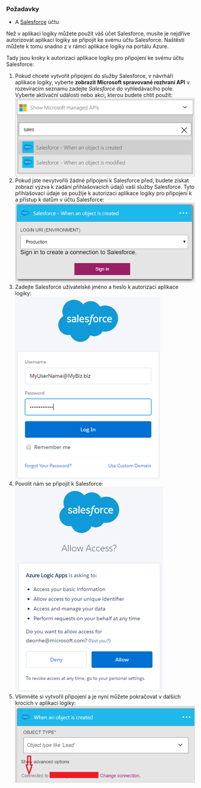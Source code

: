 ### <a name="prerequisites"></a>Požadavky
* A [Salesforce](https://salesforce.com) účtu  

Než v aplikaci logiky můžete použít váš účet Salesforce, musíte je nejdříve autorizovat aplikaci logiky se připojit ke svému účtu Salesforce. Naštěstí můžete k tomu snadno z v rámci aplikace logiky na portálu Azure.  

Tady jsou kroky k autorizaci aplikace logiky pro připojení ke svému účtu Salesforce:  

1. Pokud chcete vytvořit připojení do služby Salesforce, v návrháři aplikace logiky, vyberte **zobrazit Microsoft spravované rozhraní API** v rozevíracím seznamu zadejte *Salesforce* do vyhledávacího pole. Vyberte aktivační události nebo akci, kterou budete chtít použít:  
   ![Obrázek připojení Salesforce 1](./media/connectors-create-api-salesforce/salesforce-1.png)  
2. Pokud jste nevytvořili žádné připojení k Salesforce před, budete získat zobrazí výzva k zadání přihlašovacích údajů vaší služby Salesforce. Tyto přihlašovací údaje se použije k autorizaci aplikace logiky pro připojení k a přístup k datům v účtu Salesforce:  
   ![Obrázek připojení Salesforce 2](./media/connectors-create-api-salesforce/salesforce-2.png)  
3. Zadejte Salesforce uživatelské jméno a heslo k autorizaci aplikace logiky:  
   ![Obrázek připojení Salesforce 3](./media/connectors-create-api-salesforce/salesforce-3.png)  
4. Povolit nám se připojit k Salesforce:  
   ![Obrázek připojení Salesforce 4](./media/connectors-create-api-salesforce/salesforce-4.png)  
5. Všimněte si vytvořil připojení a je nyní můžete pokračovat v dalších krocích v aplikaci logiky:  
   ![Obrázek připojení Salesforce 5](./media/connectors-create-api-salesforce/salesforce-5.png)  

